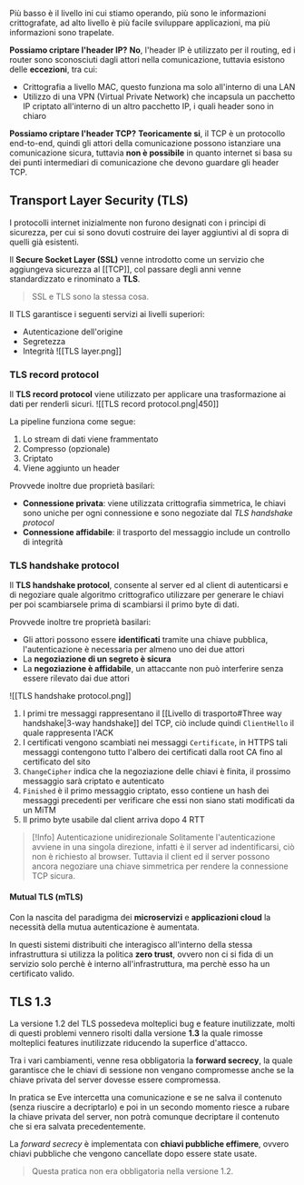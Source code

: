 Più basso è il livello ini cui stiamo operando, più sono le informazioni crittografate, ad alto livello è più facile sviluppare applicazioni, ma più informazioni sono trapelate.

**Possiamo criptare l'header IP?**
**No**, l'header IP è utilizzato per il routing, ed i router sono sconosciuti dagli attori nella comunicazione, tuttavia esistono delle **eccezioni**, tra cui:
- Crittografia a livello MAC, questo funziona ma solo all'interno di una LAN
- Utilizzo di una VPN (Virtual Private Network) che incapsula un pacchetto IP criptato all'interno di un altro pacchetto IP, i quali header sono in chiaro

**Possiamo criptare l'header TCP?**
**Teoricamente si**, il TCP è un protocollo end-to-end, quindi gli attori della comunicazione possono istanziare una comunicazione sicura, tuttavia **non è possibile** in quanto internet si basa su dei punti intermediari di comunicazione che devono guardare gli header TCP.

## Transport Layer Security (TLS)
I protocolli internet inizialmente non furono designati con i principi di sicurezza, per cui si sono dovuti costruire dei layer aggiuntivi al di sopra di quelli già esistenti.

Il **Secure Socket Layer (SSL)** venne introdotto come un servizio che aggiungeva sicurezza al [[TCP]], col passare degli anni venne standardizzato e rinominato a **TLS**.
>SSL e TLS sono la stessa cosa.

Il TLS garantisce i seguenti servizi ai livelli superiori:
- Autenticazione dell'origine
- Segretezza
- Integrità
![[TLS layer.png]]

### TLS record protocol
Il **TLS record protocol** viene utilizzato per applicare una trasformazione ai dati per renderli sicuri.
![[TLS record protocol.png|450]]

La pipeline funziona come segue:
1. Lo stream di  dati viene frammentato
2. Compresso (opzionale)
3. Criptato
4. Viene aggiunto un header

Provvede inoltre due proprietà basilari:
- **Connessione privata**: viene utilizzata crittografia simmetrica, le chiavi sono uniche per ogni connessione e sono negoziate dal _TLS handshake protocol_
- **Connessione affidabile**: il trasporto del messaggio include un controllo di integrità

### TLS handshake protocol
Il **TLS handshake protocol**, consente al server ed al client di autenticarsi e di negoziare quale algoritmo crittografico utilizzare per generare le chiavi per poi scambiarsele prima di scambiarsi il primo byte di dati.

Provvede inoltre tre proprietà basilari:
- Gli attori possono essere **identificati** tramite una chiave pubblica, l'autenticazione è necessaria per almeno uno dei due attori
- La **negoziazione di un segreto è sicura**
- La **negoziazione è affidabile**, un attaccante non può interferire senza essere rilevato dai due attori

![[TLS handshake protocol.png]]

1. I primi tre messaggi rappresentano il [[Livello di trasporto#Three way handshake|3-way handshake]] del TCP, ciò include quindi `ClientHello` il quale rappresenta l'ACK
2. I certificati vengono scambiati nei messaggi `Certificate`, in HTTPS tali messaggi contengono tutto l'albero dei certificati dalla root CA fino al certificato del sito
3. `ChangeCipher` indica che la negoziazione delle chiavi è finita, il prossimo messaggio sarà criptato e autenticato
4. `Finished` è il primo messaggio criptato, esso contiene un hash dei messaggi precedenti per verificare che essi non siano stati modificati da un MiTM
5. Il primo byte usabile dal client arriva dopo $4$ RTT

>[!Info] Autenticazione unidirezionale
>Solitamente l'autenticazione avviene in una singola direzione, infatti è il server ad indentificarsi, ciò non è richiesto al browser.
>Tuttavia il client ed il server possono ancora negoziare una chiave simmetrica per rendere la connessione TCP sicura.

#### Mutual TLS (mTLS)
Con la nascita del paradigma dei **microservizi** e **applicazioni cloud** la necessità della mutua autenticazione è aumentata.

In questi sistemi distribuiti che interagisco all'interno della stessa infrastruttura si utilizza la politica **zero trust**, ovvero non ci si fida di un servizio solo perchè è interno all'infrastruttura, ma perchè esso ha un certificato valido.

## TLS 1.3
La versione 1.2 del TLS possedeva molteplici bug e feature inutilizzate, molti di questi problemi vennero risolti dalla versione **1.3** la quale rimosse molteplici features inutilizzate riducendo la superfice d'attacco.

Tra i vari cambiamenti, venne resa obbligatoria la **forward secrecy**, la quale garantisce che le chiavi di sessione non vengano compromesse anche se la chiave privata del server dovesse essere compromessa.

In pratica se Eve intercetta una comunicazione e se ne salva il contenuto (senza riuscire a decriptarlo) e poi in un secondo momento riesce a rubare la chiave privata del server, non potrà comunque decriptare il contenuto che si era salvata precedentemente.

La _forward secrecy_ è implementata con **chiavi pubbliche effimere**, ovvero chiavi pubbliche che vengono cancellate dopo essere state usate.
>Questa pratica non era obbligatoria nella versione 1.2.

